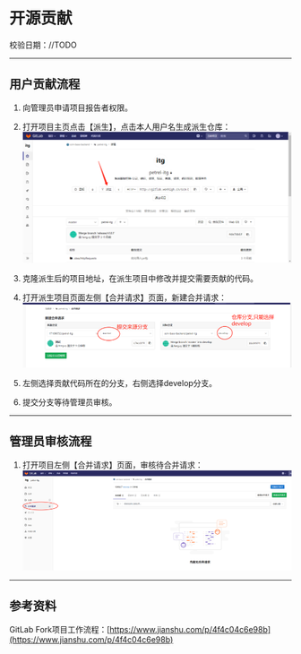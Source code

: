 # 开源贡献

校验日期：//TODO

---

## 用户贡献流程

1. 向管理员申请项目报告者权限。
2. 打开项目主页点击【派生】，点击本人用户名生成派生仓库：
   ![](/assets/项目派生.png)

3. 克隆派生后的项目地址，在派生项目中修改并提交需要贡献的代码。
4. 打开派生项目页面左侧【合并请求】页面，新建合并请求：![](/assets/派生新建合并请求.png) 
5. 左侧选择贡献代码所在的分支，右侧选择develop分支。

6. 提交分支等待管理员审核。

---

## 管理员审核流程

1. 打开项目左侧【合并请求】页面，审核待合并请求：
   ![](/assets/合并请求页面.png)

---

## 参考资料

GitLab Fork项目工作流程：[https://www.jianshu.com/p/4f4c04c6e98b](https://www.jianshu.com/p/4f4c04c6e98b)


